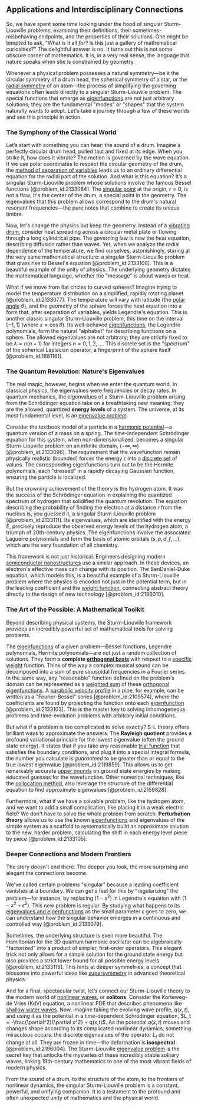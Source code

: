 ## Applications and Interdisciplinary Connections

So, we have spent some time looking under the hood of singular Sturm-Liouville problems, examining their definitions, their sometimes-misbehaving endpoints, and the properties of their solutions. One might be tempted to ask, "What is it all *for*? Is this just a gallery of mathematical curiosities?" The delightful answer is no. It turns out this is not some obscure corner of mathematics. It is, in a very real sense, the language that nature speaks when she is constrained by geometry.

Whenever a physical problem possesses a natural symmetry—be it the circular symmetry of a drum head, the spherical symmetry of a star, or the [radial symmetry](@article_id:141164) of an atom—the process of simplifying the governing equations often leads directly to a singular Sturm-Liouville problem. The special functions that emerge as [eigenfunctions](@article_id:154211) are not just arbitrary solutions; they are the fundamental "modes" or "shapes" that the system naturally wants to adopt. Let's take a journey through a few of these worlds and see this principle in action.

### The Symphony of the Classical World

Let’s start with something you can hear: the sound of a drum. Imagine a perfectly circular drum head, pulled taut and fixed at its edge. When you strike it, how does it vibrate? The motion is governed by the wave equation. If we use polar coordinates to respect the circular geometry of the drum, the [method of separation of variables](@article_id:196826) leads us to an ordinary differential equation for the radial part of the solution. And what is this equation? It’s a singular Sturm-Liouville problem whose solutions involve the famous Bessel functions [@problem_id:2133084]. The [singular point](@article_id:170704) at the origin, $r=0$, is not a flaw; it's the center of the drum, a special point in the geometry. The eigenvalues that this problem allows correspond to the drum's natural resonant frequencies—the pure notes that combine to create its unique timbre.

Now, let's change the physics but keep the geometry. Instead of a [vibrating drum](@article_id:176713), consider heat spreading across a circular metal plate or flowing through a long cylindrical pipe. The governing law is now the heat equation, describing diffusion rather than waves. Yet, when we analyze the radial dependence of the temperature, we find ourselves, astonishingly, staring at the very same mathematical structure: a singular Sturm-Liouville problem that gives rise to Bessel's equation [@problem_id:2133108]. This is a beautiful example of the unity of physics. The underlying geometry dictates the mathematical language, whether the "message" is about waves or heat.

What if we move from flat circles to curved spheres? Imagine trying to model the temperature distribution on a simplified, rapidly rotating planet [@problem_id:2133077]. The temperature will vary with latitude (the [polar angle](@article_id:175188) $\theta$), and the geometry of the sphere forces the heat equation into a form that, after separation of variables, yields Legendre's equation. This is another classic singular Sturm-Liouville problem, this time on the interval $[-1, 1]$ (where $x = \cos\theta$). Its well-behaved [eigenfunctions](@article_id:154211), the Legendre polynomials, form the natural "alphabet" for describing functions on a sphere. The allowed eigenvalues are not arbitrary; they are strictly fixed to be $\lambda = n(n+1)$ for integers $n=0, 1, 2, \dots$. This discrete set is the "spectrum" of the spherical Laplacian operator, a fingerprint of the sphere itself [@problem_id:1881161].

### The Quantum Revolution: Nature's Eigenvalues

The real magic, however, begins when we enter the quantum world. In classical physics, the eigenvalues were frequencies or decay rates. In quantum mechanics, the eigenvalues of a Sturm-Liouville problem arising from the Schrödinger equation take on a breathtaking new meaning: they are the allowed, quantized **energy levels** of a system. The universe, at its most fundamental level, is an [eigenvalue problem](@article_id:143404).

Consider the textbook model of a particle in a [harmonic potential](@article_id:169124)—a quantum version of a mass on a spring. The time-independent Schrödinger equation for this system, when non-dimensionalized, becomes a singular Sturm-Liouville problem on an infinite domain, $(-\infty, \infty)$ [@problem_id:2133096]. The requirement that the wavefunction remain physically realistic (bounded) forces the energy $\epsilon$ into a [discrete set](@article_id:145529) of values. The corresponding eigenfunctions turn out to be the Hermite polynomials, each "dressed" in a rapidly decaying Gaussian function, ensuring the particle is localized.

But the crowning achievement of the theory is the hydrogen atom. It was the success of the Schrödinger equation in explaining the quantized spectrum of hydrogen that solidified the quantum revolution. The equation describing the probability of finding the electron at a distance $r$ from the nucleus is, you guessed it, a singular Sturm-Liouville problem [@problem_id:2133111]. Its eigenvalues, which are identified with the energy $E$, precisely reproduce the observed energy levels of the hydrogen atom, a triumph of 20th-century physics. The eigenfunctions involve the associated Laguerre polynomials and form the basis of atomic orbitals ($s, p, d, f, \dots$), which are the very foundation of all chemistry.

This framework is not just historical. Engineers designing modern [semiconductor nanostructures](@article_id:190693) use a similar approach. In these devices, an electron's effective mass can change with its position. The BenDaniel-Duke equation, which models this, is a beautiful example of a Sturm-Liouville problem where the physics is encoded not just in the potential term, but in the leading coefficient and the [weight function](@article_id:175542), connecting abstract theory directly to the design of new technology [@problem_id:2196010].

### The Art of the Possible: A Mathematical Toolkit

Beyond describing physical systems, the Sturm-Liouville framework provides an incredibly powerful set of mathematical tools for solving problems.

The [eigenfunctions](@article_id:154211) of a given problem—Bessel functions, Legendre polynomials, Hermite polynomials—are not just a random collection of solutions. They form a **complete [orthogonal basis](@article_id:263530)** with respect to a [specific weight](@article_id:274617) function. Think of the way a complex musical sound can be decomposed into a sum of pure sinusoidal frequencies in a Fourier series. In the same way, any "reasonable" function defined on the problem's domain can be represented as a [weighted sum](@article_id:159475) of these [orthogonal eigenfunctions](@article_id:166986). A [parabolic velocity profile](@article_id:270098) in a pipe, for example, can be written as a "Fourier-Bessel" series [@problem_id:2109574], where the coefficients are found by projecting the function onto each [eigenfunction](@article_id:148536) [@problem_id:2133103]. This is the master key to solving inhomogeneous problems and time-evolution problems with arbitrary initial conditions.

But what if a problem is too complicated to solve exactly? S-L theory offers brilliant ways to approximate the answers. The **Rayleigh quotient** provides a profound variational principle for the lowest eigenvalue (often the ground state energy). It states that if you take *any* reasonable [trial function](@article_id:173188) that satisfies the boundary conditions, and plug it into a special integral formula, the number you calculate is *guaranteed* to be greater than or equal to the true lowest eigenvalue [@problem_id:2119859]. This allows us to get remarkably accurate [upper bounds](@article_id:274244) on ground state energies by making educated guesses for the wavefunction. Other numerical techniques, like the [collocation method](@article_id:138391), also leverage the structure of the differential equation to find approximate eigenvalues [@problem_id:2159828].

Furthermore, what if we have a solvable problem, like the hydrogen atom, and we want to add a small complication, like placing it in a weak electric field? We don't have to solve the whole problem from scratch. **Perturbation theory** allows us to use the known [eigenfunctions](@article_id:154211) and eigenvalues of the simple system as a scaffold to systematically build an approximate solution to the new, harder problem, calculating the shift in each energy level piece by piece [@problem_id:2133105].

### Deeper Connections and Modern Frontiers

The story doesn't end there. The deeper you look, the more surprising and elegant the connections become.

We've called certain problems "singular" because a leading coefficient vanishes at a boundary. We can get a feel for this by "regularizing" the problem—for instance, by replacing $(1-x^2)$ in Legendre's equation with $(1-x^2+\epsilon^2)$. This new problem is regular. By studying what happens to its [eigenvalues and eigenfunctions](@article_id:167203) as the small parameter $\epsilon$ goes to zero, we can understand how the singular behavior emerges in a continuous and controlled way [@problem_id:2133079].

Sometimes, the underlying structure is even more beautiful. The Hamiltonian for the 3D quantum harmonic oscillator can be algebraically "factorized" into a product of simpler, first-order operators. This elegant trick not only allows for a simple solution for the ground state energy but also provides a strict lower bound for all possible energy levels [@problem_id:2133119]. This hints at deeper symmetries, a concept that blossoms into powerful ideas like [supersymmetry](@article_id:155283) in advanced theoretical physics.

And for a final, spectacular twist, let’s connect our Sturm-Liouville theory to the modern world of [nonlinear waves](@article_id:272597), or **solitons**. Consider the Korteweg-de Vries (KdV) equation, a nonlinear PDE that describes phenomena like [shallow water waves](@article_id:266737). Now, imagine taking the evolving wave profile, $q(x,t)$, and using it as the potential in a time-dependent Schrödinger equation, $L_t = -\frac{\partial^2}{\partial x^2} + q(x,t)$. As the potential $q(x,t)$ moves and changes shape according to its complicated nonlinear dynamics, something miraculous occurs: the discrete eigenvalues of the operator $L_t$ do not change at all. They are frozen in time—the deformation is **isospectral** [@problem_id:2196004]. The Sturm-Liouville [eigenvalue problem](@article_id:143404) is the secret key that unlocks the mysteries of these incredibly stable solitary waves, linking 19th-century mathematics to one of the most vibrant fields of modern physics.

From the sound of a drum, to the structure of the atom, to the frontiers of nonlinear dynamics, the singular Sturm-Liouville problem is a constant, powerful, and unifying companion. It is a testament to the profound and often unexpected unity of mathematics and the physical world.